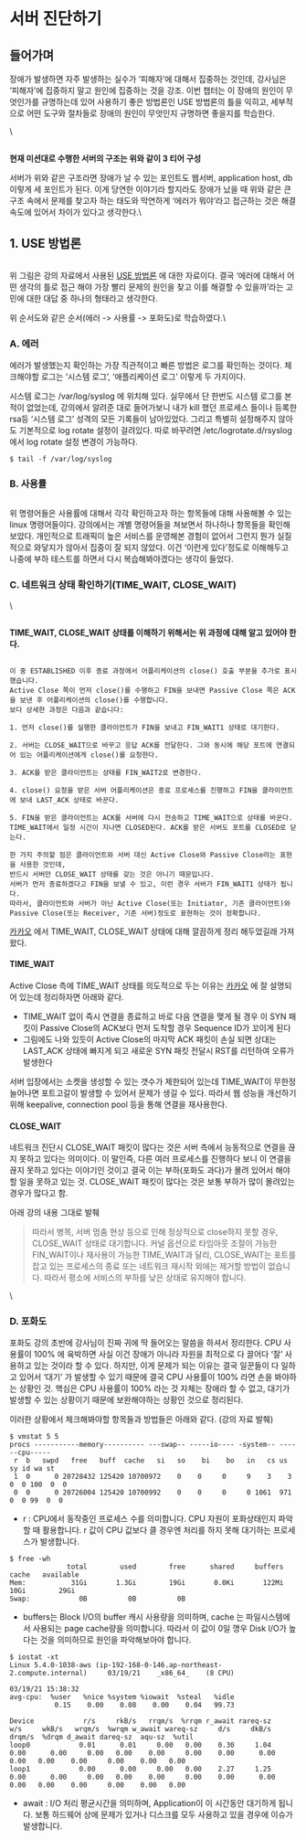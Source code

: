 # 서버 진단하기

## 들어가며 <a href="#0" id="0"></a>

장애가 발생하면 자주 발생하는 실수가 ‘피해자’에 대해서 집중하는 것인데, 강사님은 ‘피해자’에 집중하지 말고 원인에 집중하는 것을 강조. 이번 챕터는 이 장애의 원인이 무엇인가를 규명하는데 있어 사용하기 좋은 방법론인 USE 방법론의 틀을 익히고, 세부적으로 어떤 도구와 절차들로 장애의 원인이 무엇인지 규명하면 좋을지를 학습한다.



\


<figure><img src="../../.gitbook/assets/image (5).png" alt=""><figcaption></figcaption></figure>

**현재 미션대로 수행한 서버의 구조는 위와 같이 3 티어 구성**



서버가 위와 같은 구조라면 장애가 날 수 있는 포인트도 웹서버, application host, db 이렇게 세 포인트가 된다. 이게 당연한 이야기라 할지라도 장애가 났을 때 위와 같은 큰 구조 속에서 문제를 찾고자 하는 태도와 막연하게 ‘에러가 뭐야’라고 접근하는 것은 해결 속도에 있어서 차이가 있다고 생각한다.\


## 1. USE 방법론 <a href="#1-use" id="1-use"></a>

<figure><img src="../../.gitbook/assets/image (68).png" alt=""><figcaption></figcaption></figure>

위 그림은 강의 자료에서 사용된 [USE 방법론](http://www.brendangregg.com/usemethod.html) 에 대한 자료이다. 결국 ‘에러에 대해서 어떤 생각의 틀로 접근 해야 가장 빨리 문제의 원인을 찾고 이를 해결할 수 있을까’라는 고민에 대한 대답 중 하나의 형태라고 생각한다.

위 순서도와 같은 순서(에러 -> 사용률 -> 포화도)로 학습하였다.\


### **A. 에러**

에러가 발생했는지 확인하는 가장 직관적이고 빠른 방법은 로그를 확인하는 것이다. 체크해야할 로그는 ‘시스템 로그’, ‘애플리케이션 로그’ 이렇게 두 가지이다.

시스템 로그는 /var/log/syslog 에 위치해 있다. 실무에서 단 한번도 시스템 로그를 본 적이 없었는데, 강의에서 알려준 대로 들어가보니 내가 kill 했던 프로세스 들이나 등록한 rsa등 ‘시스템 로그’ 성격의 모든 기록들이 남아있었다. 그리고 특별히 설정해주지 않아도 기본적으로 log rotate 설정이 걸려있다. 따로 바꾸려면 /etc/logrotate.d/rsyslog 에서 log rotate 설정 변경이 가능하다.

```
$ tail -f /var/log/syslog
```



### **B. 사용률**

<figure><img src="../../.gitbook/assets/image (9).png" alt=""><figcaption></figcaption></figure>



위 명령어들은 사용률에 대해서 각각 확인하고자 하는 항목들에 대해 사용해볼 수 있는 linux 명령어들이다. 강의에서는 개별 명령어들을 쳐보면서 하나하나 항목들을 확인해보았다. 개인적으로 트래픽이 높은 서비스를 운영해본 경험이 없어서 그런지 뭔가 실질적으로 와닿지가 않아서 집중이 잘 되지 않았다. 이건 ‘이런게 있다’정도로 이해해두고 나중에 부하 테스트를 하면서 다시 복습해봐야겠다는 생각이 들었다.



### **C. 네트워크 상태 확인하기(TIME\_WAIT, CLOSE\_WAIT)**

\


<figure><img src="../../.gitbook/assets/image (81).png" alt=""><figcaption></figcaption></figure>

**TIME\_WAIT, CLOSE\_WAIT 상태를 이해하기 위해서는 위 과정에 대해 알고 있어야 한다.**



<figure><img src="../../.gitbook/assets/image (79).png" alt=""><figcaption></figcaption></figure>

```
이 중 ESTABLISHED 이후 종료 과정에서 어플리케이션의 close() 호출 부분을 추가로 표시했습니다.
Active Close 쪽이 먼저 close()를 수행하고 FIN을 보내면 Passive Close 쪽은 ACK을 보낸 후 어플리케이션의 close()를 수행합니다.
보다 상세한 과정은 다음과 같습니다:

1. 먼저 close()를 실행한 클라이언트가 FIN을 보내고 FIN_WAIT1 상태로 대기한다.

2. 서버는 CLOSE_WAIT으로 바꾸고 응답 ACK를 전달한다. 그와 동시에 해당 포트에 연결되어 있는 어플리케이션에게 close()를 요청한다.

3. ACK를 받은 클라이언트는 상태를 FIN_WAIT2로 변경한다.

4. close() 요청을 받은 서버 어플리케이션은 종료 프로세스를 진행하고 FIN을 클라이언트에 보내 LAST_ACK 상태로 바꾼다.

5. FIN을 받은 클라이언트는 ACK를 서버에 다시 전송하고 TIME_WAIT으로 상태를 바꾼다. TIME_WAIT에서 일정 시간이 지나면 CLOSED된다. ACK를 받은 서버도 포트를 CLOSED로 닫는다.

한 가지 주의할 점은 클라이언트와 서버 대신 Active Close와 Passive Close라는 표현을 사용한 것인데,
반드시 서버만 CLOSE_WAIT 상태를 갖는 것은 아니기 때문입니다.
서버가 먼저 종료하겠다고 FIN을 보낼 수 있고, 이런 경우 서버가 FIN_WAIT1 상태가 됩니다.
따라서, 클라이언트와 서버가 아닌 Active Close(또는 Initiator, 기존 클라이언트)와 Passive Close(또는 Receiver, 기존 서버)정도로 표현하는 것이 정확합니다.
```

[카카오](https://tech.kakao.com/2016/04/21/closewait-timewait/) 에서 TIME\_WAIT, CLOSE\_WAIT 상태에 대해 깔끔하게 정리 해두었길래 가져왔다.



#### **TIME\_WAIT**

Active Close 측에 TIME\_WAIT 상태를 의도적으로 두는 이유는 [카카오](https://tech.kakao.com/2016/04/21/closewait-timewait/) 에 잘 설명되어 있는데 정리하자면 아래와 같다.

* TIME\_WAIT 없이 즉시 연결을 종료하고 바로 다음 연결을 맺게 될 경우 이 SYN 패킷이 Passive Close의 ACK보다 먼저 도착할 경우 Sequence ID가 꼬이게 된다
* 그림에도 나와 있듯이 Active Close의 마지막 ACK 패킷이 손실 되면 상대는 LAST\_ACK 상태에 빠지게 되고 새로운 SYN 패킷 전달시 RST를 리턴하여 오류가 발생한다

서버 입장에서는 소켓을 생성할 수 있는 갯수가 제한되어 있는데 TIME\_WAIT이 무한정 늘어나면 포트고갈이 발생할 수 있어서 문제가 생길 수 있다. 따라서 웹 성능을 개선하기 위해 keepalive, connection pool 등을 통해 연결을 재사용한다.



#### **CLOSE\_WAIT**

네트워크 진단시 CLOSE\_WAIT 패킷이 많다는 것은 서버 측에서 능동적으로 연결을 끊지 못하고 있다는 의미이다. 이 말인즉, 다른 여러 프로세스를 진행하다 보니 이 연결을 끊지 못하고 있다는 이야기인 것이고 결국 이는 부하(포화도 과다)가 몰려 있어서 해야할 일을 못하고 있는 것. CLOSE\_WAIT 패킷이 많다는 것은 보통 부하가 많이 몰려있는 경우가 많다고 함.

아래 강의 내용 그대로 발췌

> 따라서 병목, 서버 멈춤 현상 등으로 인해 정상적으로 close하지 못할 경우, CLOSE\_WAIT 상태로 대기합니다. 커널 옵션으로 타임아웃 조절이 가능한 FIN\_WAIT이나 재사용이 가능한 TIME\_WAIT과 달리, CLOSE\_WAIT는 포트를 잡고 있는 프로세스의 종료 또는 네트워크 재시작 외에는 제거할 방법이 없습니다. 따라서 평소에 서비스의 부하를 낮은 상태로 유지해야 합니다.

\


### **D. 포화도**

포화도 강의 초반에 강사님이 진짜 귀에 딱 들어오는 말씀을 하셔서 정리한다. CPU 사용률이 100% 에 육박하면 사실 이건 장애가 아니라 자원을 최적으로 다 끌어다 ‘잘’ 사용하고 있는 것이라 할 수 있다. 하지만, 이게 문제가 되는 이유는 결국 일꾼들이 다 일하고 있어서 ‘대기’ 가 발생할 수 있기 때문에 결국 CPU 사용률이 100% 라면 손을 봐야하는 상황인 것. 핵심은 CPU 사용률이 100% 라는 것 자체는 장애라 할 수 없고, 대기가 발생할 수 있는 상황이기 때문에 보완해야하는 상황인 것으로 정리된다.

이러한 상황에서 체크해봐야할 항목들과 방법들은 아래와 같다. (강의 자료 발췌)



```
$ vmstat 5 5
procs -----------memory---------- ---swap-- -----io---- -system-- ------cpu-----
 r  b   swpd   free   buff  cache   si   so    bi    bo   in   cs us sy id wa st
 1  0      0 20728432 125420 10700972    0    0     0     9    3    3  0  0 100  0  0
 0  0      0 20726004 125420 10700992    0    0     0     0 1061  971  0  0 99  0  0
```

* r : CPU에서 동작중인 프로세스 수를 의미합니다. CPU 자원이 포화상태인지 파악할 때 활용합니다. r 값이 CPU 값보다 클 경우엔 처리를 하지 못해 대기하는 프로세스가 발생합니다.



```
$ free -wh
              total        used        free      shared     buffers       cache   available
Mem:           31Gi       1.3Gi        19Gi       0.0Ki       122Mi        10Gi        29Gi
Swap:            0B          0B          0B
```

* buffers는 Block I/O의 buffer 캐시 사용량을 의미하며, cache 는 파일시스템에서 사용되는 page cache량을 의미합니다. 따라서 이 값이 0일 꼉우 Disk I/O가 높다는 것을 의미하므로 원인을 파악해보아야 합니다.



```
$ iostat -xt
Linux 5.4.0-1038-aws (ip-192-168-0-146.ap-northeast-2.compute.internal) 	03/19/21 	_x86_64_	(8 CPU)

03/19/21 15:38:32
avg-cpu:  %user   %nice %system %iowait  %steal   %idle
           0.15    0.00    0.08    0.00    0.04   99.73

Device            r/s     rkB/s   rrqm/s  %rrqm r_await rareq-sz     w/s     wkB/s   wrqm/s  %wrqm w_await wareq-sz     d/s     dkB/s   drqm/s  %drqm d_await dareq-sz  aqu-sz  %util
loop0            0.01      0.01     0.00   0.00    0.30     1.04    0.00      0.00     0.00   0.00    0.00     0.00    0.00      0.00     0.00   0.00    0.00     0.00    0.00   0.00
loop1            0.00      0.00     0.00   0.00    2.27     1.25    0.00      0.00     0.00   0.00    0.00     0.00    0.00      0.00     0.00   0.00    0.00     0.00    0.00   0.00
```

* await : I/O 처리 평균시간을 의미하며, Application이 이 시간동안 대기하게 됩니다. 보통 하드웨어 상에 문제가 있거나 디스크를 모두 사용하고 있을 경우에 이슈가 발생합니다.

